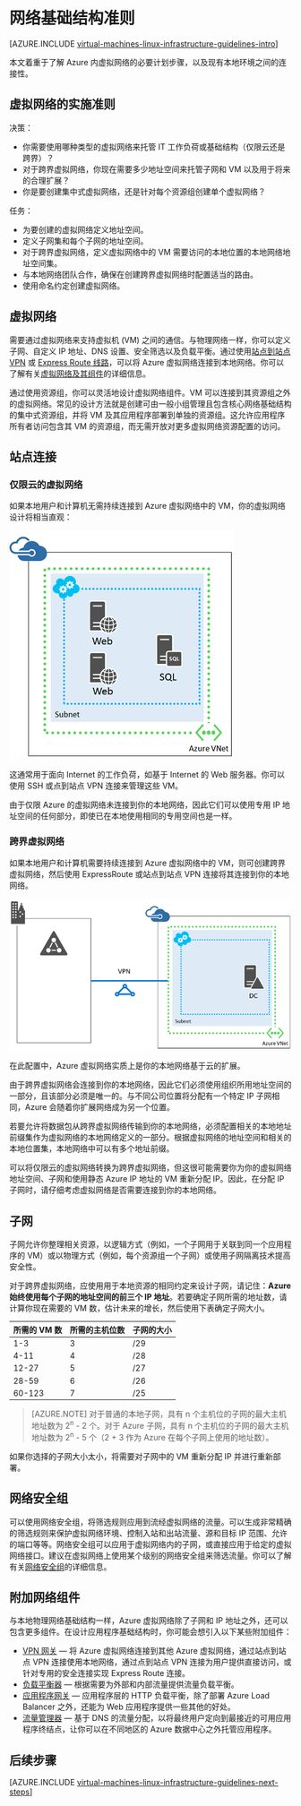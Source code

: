 <properties
	pageTitle="网络基础结构准则 | Azure"
	description="了解用于在 Azure 基础结构服务中部署虚拟网络的关键设计和实施准则。"
	documentationCenter=""
	services="virtual-machines-linux"
	authors="iainfoulds"
	manager="timlt"
	editor=""
	tags="azure-resource-manager"/>

<tags
	ms.service="virtual-machines-linux"
	ms.date="06/22/2016"
	wacn.date="08/08/2016"/>

# 网络基础结构准则

[AZURE.INCLUDE [virtual-machines-linux-infrastructure-guidelines-intro](../includes/virtual-machines-linux-infrastructure-guidelines-intro.md)]

本文着重于了解 Azure 内虚拟网络的必要计划步骤，以及现有本地环境之间的连接性。


## 虚拟网络的实施准则

决策：

- 你需要使用哪种类型的虚拟网络来托管 IT 工作负荷或基础结构（仅限云还是跨界）？
- 对于跨界虚拟网络，你现在需要多少地址空间来托管子网和 VM 以及用于将来的合理扩展？
- 你是要创建集中式虚拟网络，还是针对每个资源组创建单个虚拟网络？

任务：

- 为要创建的虚拟网络定义地址空间。
- 定义子网集和每个子网的地址空间。
- 对于跨界虚拟网络，定义虚拟网络中的 VM 需要访问的本地位置的本地网络地址空间集。
- 与本地网络团队合作，确保在创建跨界虚拟网络时配置适当的路由。
- 使用命名约定创建虚拟网络。


## 虚拟网络

需要通过虚拟网络来支持虚拟机 (VM) 之间的通信。与物理网络一样，你可以定义子网、自定义 IP 地址、DNS 设置、安全筛选以及负载平衡。通过使用[站点到站点 VPN](/documentation/articles/vpn-gateway-topology/) 或 [Express Route 线路](/documentation/articles/expressroute-introduction/)，可以将 Azure 虚拟网络连接到本地网络。你可以了解有关[虚拟网络及其组件](/documentation/articles/virtual-networks-overview/)的详细信息。

通过使用资源组，你可以灵活地设计虚拟网络组件。VM 可以连接到其资源组之外的虚拟网络。常见的设计方法就是创建可由一般小组管理且包含核心网络基础结构的集中式资源组，并将 VM 及其应用程序部署到单独的资源组。这允许应用程序所有者访问包含其 VM 的资源组，而无需开放对更多虚拟网络资源配置的访问。

## 站点连接

### 仅限云的虚拟网络
如果本地用户和计算机无需持续连接到 Azure 虚拟网络中的 VM，你的虚拟网络设计将相当直观：

![仅限云的基本虚拟网络关系图](./media/virtual-machines-common-infrastructure-service-guidelines/vnet01.png)

这通常用于面向 Internet 的工作负荷，如基于 Internet 的 Web 服务器。你可以使用 SSH 或点到站点 VPN 连接来管理这些 VM。

由于仅限 Azure 的虚拟网络未连接到你的本地网络，因此它们可以使用专用 IP 地址空间的任何部分，即使已在本地使用相同的专用空间也是一样。


### 跨界虚拟网络
如果本地用户和计算机需要持续连接到 Azure 虚拟网络中的 VM，则可创建跨界虚拟网络，然后使用 ExpressRoute 或站点到站点 VPN 连接将其连接到你的本地网络。

![跨界虚拟网络关系图](./media/virtual-machines-common-infrastructure-service-guidelines/vnet02.png)

在此配置中，Azure 虚拟网络实质上是你的本地网络基于云的扩展。

由于跨界虚拟网络会连接到你的本地网络，因此它们必须使用组织所用地址空间的一部分，且该部分必须是唯一的。与不同公司位置将分配有一个特定 IP 子网相同，Azure 会随着你扩展网络成为另一个位置。

若要允许将数据包从跨界虚拟网络传输到你的本地网络，必须配置相关的本地地址前缀集作为虚拟网络的本地网络定义的一部分。根据虚拟网络的地址空间和相关的本地位置集，本地网络中可以有多个地址前缀。

可以将仅限云的虚拟网络转换为跨界虚拟网络，但这很可能需要你为你的虚拟网络地址空间、子网和使用静态 Azure IP 地址的 VM 重新分配 IP。因此，在分配 IP 子网时，请仔细考虑虚拟网络是否需要连接到你的本地网络。

## 子网
子网允许你整理相关资源，以逻辑方式（例如，一个子网用于关联到同一个应用程序的 VM）或以物理方式（例如，每个资源组一个子网）或使用子网隔离技术提高安全性。

对于跨界虚拟网络，应使用用于本地资源的相同约定来设计子网，请记住：**Azure 始终使用每个子网的地址空间的前三个 IP 地址**。若要确定子网所需的地址数，请计算你现在需要的 VM 数，估计未来的增长，然后使用下表确定子网大小。

所需的 VM 数 | 所需的主机位数 | 子网的大小
--- | --- | ---
1-3 | 3 | /29
4-11 | 4 | /28
12-27 | 5 | /27
28-59 | 6 | /26
60-123 | 7 | /25

> [AZURE.NOTE] 对于普通的本地子网，具有 n 个主机位的子网的最大主机地址数为 2<sup>n</sup> - 2 个。对于 Azure 子网，具有 n 个主机位的子网的最大主机地址数为 2<sup>n</sup> - 5 个（2 + 3 作为 Azure 在每个子网上使用的地址数）。

如果你选择的子网大小太小，将需要对子网中的 VM 重新分配 IP 并进行重新部署。


## 网络安全组
可以使用网络安全组，将筛选规则应用到流经虚拟网络的流量。可以生成非常精确的筛选规则来保护虚拟网络环境、控制入站和出站流量、源和目标 IP 范围、允许的端口等等。网络安全组可以应用于虚拟网络内的子网，或直接应用于给定的虚拟网络接口。建议在虚拟网络上使用某个级别的网络安全组来筛选流量。你可以了解有关[网络安全组](/documentation/articles/virtual-networks-nsg/)的详细信息。


## 附加网络组件
与本地物理网络基础结构一样，Azure 虚拟网络除了子网和 IP 地址之外，还可以包含更多组件。在设计应用程序基础结构时，你可能会想引入以下某些附加组件：

- [VPN 网关](/documentation/articles/vpn-gateway-about-vpngateways/) — 将 Azure 虚拟网络连接到其他 Azure 虚拟网络，通过站点到站点 VPN 连接使用本地网络，通过点到站点 VPN 连接为用户提供直接访问，或针对专用的安全连接实现 Express Route 连接。
- [负载平衡器](/documentation/articles/load-balancer-overview/) — 根据需要为外部和内部流量提供流量负载平衡。
- [应用程序网关](/documentation/articles/application-gateway-introduction/) — 应用程序层的 HTTP 负载平衡，除了部署 Azure Load Balancer 之外，还能为 Web 应用程序提供一些其他的好处。
- [流量管理器](/documentation/articles/traffic-manager-overview/) — 基于 DNS 的流量分配，以将最终用户定向到最接近的可用应用程序终结点，让你可以在不同地区的 Azure 数据中心之外托管应用程序。


## 后续步骤

[AZURE.INCLUDE [virtual-machines-linux-infrastructure-guidelines-next-steps](../includes/virtual-machines-linux-infrastructure-guidelines-next-steps.md)]

<!---HONumber=Mooncake_0801_2016-->